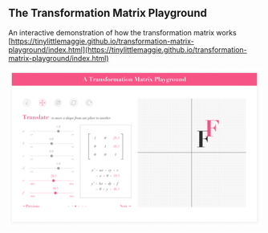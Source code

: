 ## The Transformation Matrix Playground

An interactive demonstration of how the transformation matrix works
[https://tinylittlemaggie.github.io/transformation-matrix-playground/index.html](https://tinylittlemaggie.github.io/transformation-matrix-playground/index.html)

![A screenshot of the application](./assets/images/translate-w-shadow.png)
